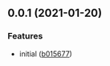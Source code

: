 <a name="0.0.1"></a>
## 0.0.1 (2021-01-20)

### Features

* initial ([b015677](https://github.com/brandonocasey/rollup-plugin-data-files/commit/b015677))


